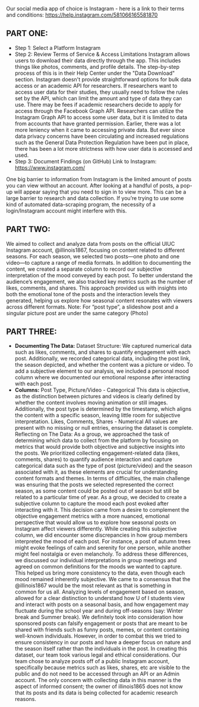 Our social media app of choice is Instagram - here is a link to their terms and conditions:
https://help.instagram.com/581066165581870
## PART ONE:

- Step 1: Select a Platform
Instagram
- Step 2: Review Terms of Service & Access Limitations
Instagram allows users to download their data directly through the app. This includes things like photos, comments, and profile details. The step-by-step process of this is in their Help Center under the "Data Download" section.
Instagram doesn't provide straightforward options for bulk data access or an academic API for researchers. If researchers want to access user data for their studies, they usually need to follow the rules set by the API, which can limit the amount and type of data they can use. There may be fees if academic researchers decide to apply for access through the Facebook Graph API.
Researchers can utilize the Instagram Graph API to access some user data, but it is limited to data from accounts that have granted permission.
Earlier, there was a lot more leniency when it came to accessing private data. But ever since data privacy concerns have been circulating and increased regulations such as the General Data Protection Regulation have been put in place, there has been a lot more strictness with how user data is accessed and used.
- Step 3: Document Findings
(on GitHub)
Link to Instagram: https://www.instagram.com/

One big barrier to information from Instagram is the limited amount of posts you can view without an account. After looking at a handful of posts, a pop-up will appear saying that you need to sign in to view more. This can be a large barrier to research and data collection. If you’re trying to use some kind of automated data-scraping program, the necessity of a login/Instagram account might interfere with this.

## PART TWO:



We aimed to collect and analyze data from posts on the official UIUC Instagram account, @illinois1867, focusing on content related to different seasons. For each season, we selected two posts—one photo and one video—to capture a range of media formats. In addition to documenting the content, we created a separate column to record our subjective interpretation of the mood conveyed by each post. To better understand the audience’s engagement, we also tracked key metrics such as the number of likes, comments, and shares. This approach provided us with insights into both the emotional tone of the posts and the interaction levels they generated, helping us explore how seasonal content resonates with viewers across different formats.
Note: For “post type”, a slideshow post and a singular picture post are under the same category (Photo)

## PART THREE:

- **Documenting The Data:**
Dataset Structure: We captured numerical data such as likes, comments, and shares to quantify engagement with each post. Additionally, we recorded categorical data, including the post link, the season depicted, and whether the content was a picture or video. To add a subjective element to our analysis, we included a personal mood column where we documented our emotional response after interacting with each post.
- **Columns:**
Post Type, Picture/Video - Categorical
	This data is objective, as the distinction between pictures and videos is clearly defined by whether the content involves moving animation or still images. Additionally, the post type is determined by the timestamp, which aligns the content with a specific season, leaving little room for subjective interpretation.
Likes, Comments, Shares - Numerical
	All values are present with no missing or null entries, ensuring the dataset is complete.
Reflecting on The Data:
	As a group, we approached the task of determining which data to collect from the platform by focusing on metrics that would provide both objective and subjective insights into the posts. We prioritized collecting engagement-related data (likes, comments, shares) to quantify audience interaction and capture categorical data such as the type of post (picture/video) and the season associated with it, as these elements are crucial for understanding content formats and themes.
In terms of difficulties, the main challenge was ensuring that the posts we selected represented the correct season, as some content could be posted out of season but still be related to a particular time of year.
As a group, we decided to create a subjective column to capture the mood each post evoked after interacting with it. This decision came from a desire to complement the objective engagement metrics with a more nuanced, emotional perspective that would allow us to explore how seasonal posts on Instagram affect viewers differently.
While creating this subjective column, we did encounter some discrepancies in how group members interpreted the mood of each post. For instance, a post of autumn trees might evoke feelings of calm and serenity for one person, while another might feel nostalgia or even melancholy. To address these differences, we discussed our individual interpretations in group meetings and agreed on common definitions for the moods we wanted to capture. This helped us bring more consistency to the data, even though each mood remained inherently subjective.
	We came to a consensus that the @illinois1867 would be the most relevant as that is something in common for us all. Analyzing levels of engagement based on season, allowed for a clear distinction to understand how U of I students view and interact with posts on a seasonal basis, and how engagement may fluctuate during the school year and during off-seasons (say: Winter break and Summer break).
	We definitely took into consideration how sponsored posts can falsify engagement or posts that are meant to be shared with friends such as funny posts, memes, or content containing well-known individuals. However, in order to combat this we tried to ensure consistency in our posts and have a deeper focus on nature and the season itself rather than the individuals in the post.
	In creating this dataset, our team took various legal and ethical considerations. Our team chose to analyze posts off of a public Instagram account, specifically because metrics such as likes, shares, etc are visible to the public and do not need to be accessed through an API or an Admin account. The only concern with collecting data in this manner is the aspect of informed consent; the owner of illinois1865 does not know that its posts and its data is being collected for academic research reasons.  
    

